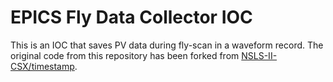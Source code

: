 # EPICS Fly Data Collector IOC

This is an IOC that saves PV data during fly-scan in a waveform record.
The original code from this repository has been forked from [NSLS-II-CSX/timestamp](https://github.com/NSLS-II-CSX/timestamp).
